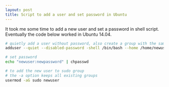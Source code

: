 ```yaml
---
layout: post
title: Script to add a user and set password in Ubuntu 
---
```


It took me some time to add a new user and set a password in shell script. 
Eventually the code below worked in Ubuntu 14.04. 

```bash
# quietly add a user without password, also create a group with the same name
adduser --quiet --disabled-password -shell /bin/bash --home /home/newuser --gecos "User" newuser

# set password
echo "newuser:newpassword" | chpasswd

# to add the new user to sudo group 
# the -a option keeps all existing groups
usermod -aG sudo newuser
```